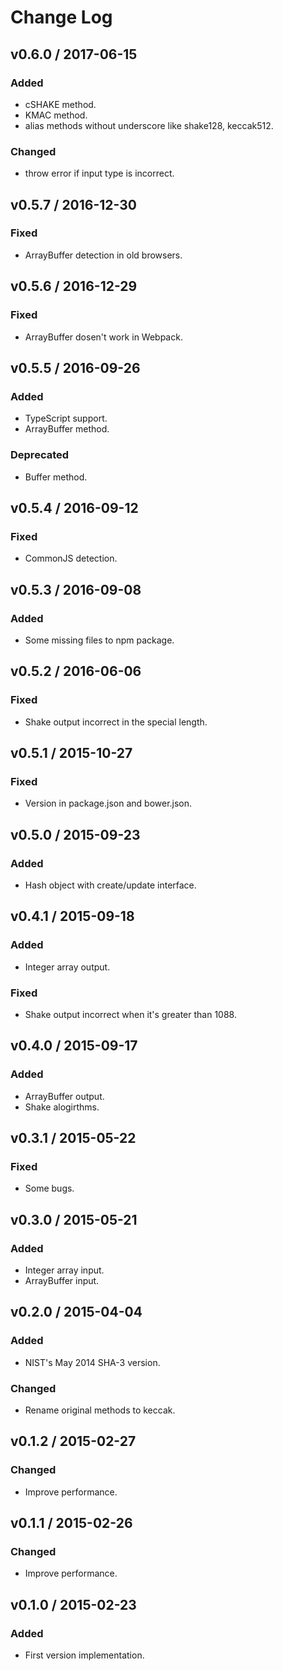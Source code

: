 # Change Log

## v0.6.0 / 2017-06-15
### Added
- cSHAKE method.
- KMAC method.
- alias methods without underscore like shake128, keccak512.

### Changed
- throw error if input type is incorrect.

## v0.5.7 / 2016-12-30
### Fixed
- ArrayBuffer detection in old browsers.

## v0.5.6 / 2016-12-29
### Fixed
- ArrayBuffer dosen't work in Webpack.

## v0.5.5 / 2016-09-26
### Added
- TypeScript support.
- ArrayBuffer method.

### Deprecated
- Buffer method.

## v0.5.4 / 2016-09-12
### Fixed
- CommonJS detection.

## v0.5.3 / 2016-09-08
### Added
- Some missing files to npm package.

## v0.5.2 / 2016-06-06
### Fixed
- Shake output incorrect in the special length.

## v0.5.1 / 2015-10-27
### Fixed
- Version in package.json and bower.json.

## v0.5.0 / 2015-09-23
### Added
- Hash object with create/update interface.

## v0.4.1 / 2015-09-18
### Added
- Integer array output.

### Fixed
- Shake output incorrect when it's greater than 1088.

## v0.4.0 / 2015-09-17
### Added
- ArrayBuffer output.
- Shake alogirthms.

## v0.3.1 / 2015-05-22
### Fixed
- Some bugs.

## v0.3.0 / 2015-05-21
### Added
- Integer array input.
- ArrayBuffer input.

## v0.2.0 / 2015-04-04
### Added
- NIST's May 2014 SHA-3 version.

### Changed
- Rename original methods to keccak.

## v0.1.2 / 2015-02-27
### Changed
- Improve performance.

## v0.1.1 / 2015-02-26
### Changed
- Improve performance.

## v0.1.0 / 2015-02-23
### Added
- First version implementation.
